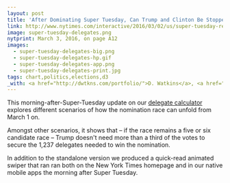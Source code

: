 ```yaml
---
layout: post
title: 'After Dominating Super Tuesday, Can Trump and Clinton Be Stopped?'
link: http://www.nytimes.com/interactive/2016/03/02/us/super-tuesday-results-delegates.html
image: super-tuesday-delegates.png
nytprint: March 3, 2016, on page A12
images:
  - super-tuesday-delegates-big.png
  - super-tuesday-delegates-hp.gif
  - super-tuesday-delegates-app.png
  - super-tuesday-delegates-print.jpg
tags: chart,politics,elections,d3
_with: <a href="http://dwtkns.com/portfolio/">D. Watkins</a>, <a href="http://larrybuch.com">L. Buchanan</a>, <a href="https://twitter.com/karenyourish">K. Yourish</a>, <a href="https://aparlapiano.wordpress.com/">A. Parlapiano</a>, <a href="https://twitter.com/giratikanon">T. Giratikanon</a> & <a href="https://twitter.com/jshkatz">Josh Katz</a>
---
```


This morning-after-Super-Tuesday update on our [delegate calculator](/2016/02/26/delegate-calculator) explores different scenarios of how the nomination race can unfold from March 1 on.

Amongst other scenarios, it shows that – if the race remains a five or six candidate race – Trump doesn't need more than a third of the votes to secure the 1,237 delegates needed to win the nomination.

In addition to the standalone version we produced a quick-read animated swiper that ran ran both on the New York Times homepage and in our native mobile apps the morning after Super Tuesday.
